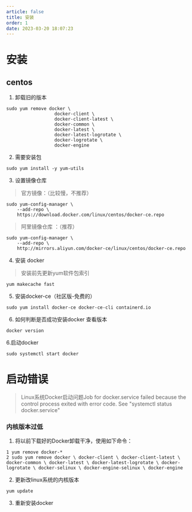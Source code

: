 ```yaml
---
article: false
title: 安装
order: 1
date: 2023-03-20 18:07:23
---
```


# 安装
## centos
1. 卸载旧的版本
```
sudo yum remove docker \
                  docker-client \
                  docker-client-latest \
                  docker-common \
                  docker-latest \
                  docker-latest-logrotate \
                  docker-logrotate \
                  docker-engine
```
2. 需要安装包
```
sudo yum install -y yum-utils
```
3. 设置镜像仓库
> 官方镜像：（比较慢，不推荐）
```
sudo yum-config-manager \
    --add-repo \
    https://download.docker.com/linux/centos/docker-ce.repo
```
> 阿里镜像仓库 ：（推荐）
```
sudo yum-config-manager \
    --add-repo \
    http://mirrors.aliyun.com/docker-ce/linux/centos/docker-ce.repo
```
4. 安装 docker
> 安装前先更新yum软件包索引
```
yum makecache fast
```
5. 安装docker-ce（社区版-免费的）
```
sudo yum install docker-ce docker-ce-cli containerd.io
```
6. 如何判断是否成功安装docker 查看版本
```
docker version
```

6.启动docker
```
sudo systemctl start docker
```

# 启动错误
> Linux系统Docker启动问题Job for docker.service failed because the control process exited with error code. See "systemctl status docker.service"
### 内核版本过低
1. 将以前下载好的Docker卸载干净，使用如下命令：
```
1 yum remove docker-*
2 sudo yum remove docker \ docker-client \ docker-client-latest \ docker-common \ docker-latest \ docker-latest-logrotate \ docker-logrotate \ docker-selinux \ docker-engine-selinux \ docker-engine
```
2. 更新改linux系统的内核版本
```
yum update
```

3. 重新安装docker